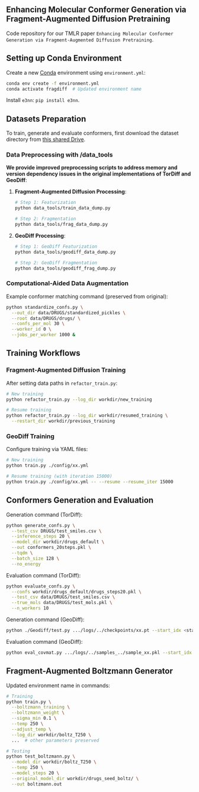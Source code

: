 ## Enhancing Molecular Conformer Generation via Fragment-Augmented Diffusion Pretraining

Code repository for our TMLR paper `Enhancing Molecular Conformer Generation via Fragment-Augmented Diffusion Pretraining`.

## Setting up Conda Environment

Create a new [Conda](https://docs.anaconda.com/anaconda/install/index.html) environment using `environment.yml`:

```sh
conda env create -f environment.yml
conda activate fragdiff  # Updated environment name
```

Install `e3nn`: `pip install e3nn`.

## Datasets Preparation
To train, generate and evaluate conformers, first download the dataset directory from [this shared Drive](https://drive.google.com/drive/folders/1BBRpaAvvS2hTrH81mAE4WvyLIKMyhwN7?usp=sharing).
### Data Preprocessing with /data_tools
**We provide improved preprocessing scripts to address memory and version dependency issues in the original implementations of TorDiff and GeoDiff**:

1. **Fragment-Augmented Diffusion Processing**:
   ```sh
   # Step 1: Featurization
   python data_tools/train_data_dump.py

   # Step 2: Fragmentation
   python data_tools/frag_data_dump.py
   ```

2. **GeoDiff Processing**:
   ```sh
   # Step 1: GeoDiff Featurization
   python data_tools/geodiff_data_dump.py 

   # Step 2: GeoDiff Fragmentation
   python data_tools/geodiff_frag_dump.py 
   ```

### Computational-Aided Data Augmentation
Example conformer matching command (preserved from original):
```sh
python standardize_confs.py \
  --out_dir data/DRUGS/standardized_pickles \
  --root data/DRUGS/drugs/ \
  --confs_per_mol 30 \
  --worker_id 0 \
  --jobs_per_worker 1000 &
```

## Training Workflows
### Fragment-Augmented Diffusion Training
After setting data paths in `refactor_train.py`:
```sh
# New training
python refactor_train.py --log_dir workdir/new_training

# Resume training
python refactor_train.py --log_dir workdir/resumed_training \
  --restart_dir workdir/previous_training
```

### GeoDiff Training
Configure training via YAML files:
```sh
# New training
python train.py ./config/xx.yml

# Resume training (with iteration 15000)
python train.py ./config/xx.yml -- --resume --resume_iter 15000
```

## Conformers Generation and Evaluation
Generation command (TorDiff):
```sh
python generate_confs.py \
  --test_csv DRUGS/test_smiles.csv \
  --inference_steps 20 \
  --model_dir workdir/drugs_default \
  --out conformers_20steps.pkl \
  --tqdm \
  --batch_size 128 \
  --no_energy
```

Evaluation command (TorDiff):
```sh
python evaluate_confs.py \
  --confs workdir/drugs_default/drugs_steps20.pkl \
  --test_csv data/DRUGS/test_smiles.csv \
  --true_mols data/DRUGS/test_mols.pkl \
  --n_workers 10
```

Generation command (GeoDiff):
```sh
python ./Geodiff/test.py .../logs/../checkpoints/xx.pt --start_idx <start_idx> --end_idx <end_idx>
```

Evaluation command (GeoDiff):
```sh
python eval_covmat.py .../logs/../samples_../sample_xx.pkl --start_idx <start_idx> --end_idx <end_idx>
```

## Fragment-Augmented Boltzmann Generator
Updated environment name in commands:
```sh
# Training
python train.py \
  --boltzmann_training \
  --boltzmann_weight \
  --sigma_min 0.1 \
  --temp 250 \
  --adjust_temp \
  --log_dir workdir/boltz_T250 \
  ...  # other parameters preserved

# Testing
python test_boltzmann.py \
  --model_dir workdir/boltz_T250 \
  --temp 250 \
  --model_steps 20 \
  --original_model_dir workdir/drugs_seed_boltz/ \
  --out boltzmann.out
```